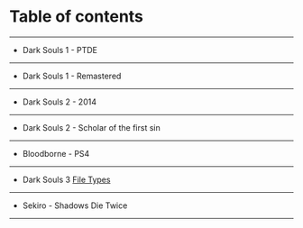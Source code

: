 # Table of contents

***
* Dark Souls 1 - PTDE
***
* Dark Souls 1 - Remastered
***
* Dark Souls 2 - 2014
***
* Dark Souls 2 - Scholar of the first sin
***
* Bloodborne - PS4
***
* Dark Souls 3
[File Types](https://github.com/NamelessHoodie/From-Software-Modding-Documentation/wiki/File-Types)
***
* Sekiro - Shadows Die Twice


***


